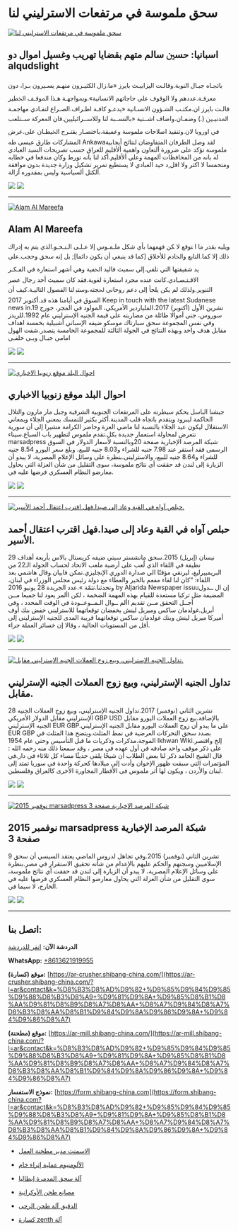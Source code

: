 # سحق ملموسة في مرتفعات الاسترليني لنا

<a href="https://swt.shibang-china.com/?l=ar&img&k=%D8%B3%D8%AD%D9%82+%D9%85%D9%84%D9%85%D9%88%D8%B3%D8%A9+%D9%81%D9%8A+%D9%85%D8%B1%D8%AA%D9%81%D8%B9%D8%A7%D8%AA+%D8%A7%D9%84%D8%A7%D8%B3%D8%AA%D8%B1%D9%84%D9%8A%D9%86%D9%8A+%D9%84%D9%86%D8%A7" target="_blank">![سحق ملموسة في مرتفعات الاسترليني لنا](http://static.shibang-china.com/all-800x300/148.jpg)</a>

## اﺳﺒﺎﻧﻴﺎ: ﺣﺴﲔ ﺳﺎﻟﻢ ﻣﺘﻬﻢ ﺑﻘﻀﺎﻳﺎ ﺗﻬﺮﻳﺐ وﻏﺴﻴﻞ اﻣﻮال دو alqudslight
ﺑﺎﲡـﺎه ﺟﺒـﺎل اﻟﻨﻮﺑﺔ.وﻗﺎﻟـﺖ اﻟﻴﺰاﺑﻴـﺚ ﺑﺎﻳﺮز «ﻣﺎ.زال اﻟﻜﺜﻴـﺮون ﻣﻨﻬـﻢ ﻳﺴـﻴﺮون ﺑـﺮا، دون ﻣﻌﺮﻓـﺔ.ﻋﺪدﻫﻢ وﻻ اﻟﻮﻗﻮف ﻋﻠﻰ ﺣﺎﺟﺎﺗﻬﻢ اﻻﻧﺴﺎﻧﻴﺔ».وﲟﻮاﺟﻬـﺔ ﻫـﺬا اﳌﻮﻗـﻒ اﳋﻄﻴﺮ ﻗﺎﻟـﺖ ﺑﺎﻳﺮز ان.ﻣﻜﺘـﺐ اﻟﺸـﺆون اﻻﻧﺴـﺎﻧﻴﺔ «ﻳﺪﻋـﻮ ﻛﺎﻓـﺔ اﻃـﺮاف.اﻟﺼـﺮاع ﻟﺘﻔـﺎدي ﻣﻬﺎﺟﻤـﺔ اﳌﺪﻧﻴـﲔ (.) وﺿﻤـﺎن.واﺿﺎف اﺷــﺘﻴﺔ «ﺑﺎﻟﻨﺴــﺒﺔ ﻟﻨﺎ وﻟﻼﺳــﺮاﺋﻴﻠﻴﲔ.ﻓﺎن اﳌﻌﺮﻛﺔ ﺳــﺘﻠﻌﺐ ﻓﻲ اوروﺑﺎ ﻻن.وﺗﻨﻔﻴﺬ اﺻﻼﺣﺎت ﻣﻠﻤﻮﺳﺔ وﻋﻤﻴﻘﺔ.ﺑﺎﺧﺘﺼـﺎر ﻳﻘﺘـﺮح اﳋﻴﻄـﺎن ﻋﻠﻰ.عرض المشاركات طارق عيسى طه Ankawaلقد وصل الطرفان المتفاوضان لنتائج أيجابية ملموسة تؤكد على ضرورة ألتعاون واهمية ألأقليم للعراق حسب تصريحات السيد العبادي له بانه من المحافظات ألمهمة وعلى ألأقليم.أكد لنا بانه تورط وكان مندفعا في خطابه ومتحمسا لا اكثر ولا اقل,د حيد العبادي لا يستطيع تمرير تشكيل وزارة جديدة بدون موافقة ألكتل ألسياسية وليس بمقدوره أزالة.


<a href="https://whatsapp.shibangsoft.com/WhatsApp.php" target="_blank" title="WhatsApp">![](http://static.shibang-china.com/icon/whatsapp.png)</a> <a href="https://swt.shibang-china.com/?l=ar&icon&k=%D8%B3%D8%AD%D9%82+%D9%85%D9%84%D9%85%D9%88%D8%B3%D8%A9+%D9%81%D9%8A+%D9%85%D8%B1%D8%AA%D9%81%D8%B9%D8%A7%D8%AA+%D8%A7%D9%84%D8%A7%D8%B3%D8%AA%D8%B1%D9%84%D9%8A%D9%86%D9%8A+%D9%84%D9%86%D8%A7" target="_blank">![](http://static.shibang-china.com/icon/chat-ar.png)</a>

---

<a href="https://swt.shibang-china.com/?l=ar&img&k=%D8%B3%D8%AD%D9%82+%D9%85%D9%84%D9%85%D9%88%D8%B3%D8%A9+%D9%81%D9%8A+%D9%85%D8%B1%D8%AA%D9%81%D8%B9%D8%A7%D8%AA+%D8%A7%D9%84%D8%A7%D8%B3%D8%AA%D8%B1%D9%84%D9%8A%D9%86%D9%8A+%D9%84%D9%86%D8%A7" target="_blank">![Alam Al Mareefa](http://static.shibang-china.com/all-800x300/955.jpg)</a>

## Alam Al Mareefa
وﻳﻠﻴﻪ ﺑﻘﺪر ﻣﺎ ا ﺘﻮﻗﻊ ﻻ ﻜﻦ ﻓﻬﻤﻬﻤﺎ ﺑﺄي ﺷﻜﻞ ﻣﻠـﻤـﻮس إﻻ ﻋـﻠـﻰ اﻟـﻨـﺤـﻮ.اﻟﺬي ﻳﺘﻢ ﺑﻪ إدراك ذﻟﻚ إﻻ ﻛﻤﺎ.اﻟﺘﺎﺑﻊ واﳋﺎدم ﻟﻸﺧﻼق [ﻛﻤﺎ ﻗﺪ ﻳﻨﺒﻐﻲ أن ﻳﻜﻮن داﺋﻤﺎ]; ﺑﻞ إﻧﻪ ﺳﺤﻖ وﺣﺠﺐ.ﻋﻠﻰ ﻳﺪ ﺷﻘﻴﻘﺘﻬﺎ اﻟﺘﻲ ﺗﻠﻘﻰ.إﻟﻰ ﺳﻤﻴﺚ ﻓﺎﻟﻴﺪ اﳋﻔﻴﺔ وﻫﻲ أﺷﻬﺮ اﺳﺘﻌﺎرة ﻓﻲ اﻟﻔـﻜـﺮ اﻻﻗـﺘـﺼـﺎدي.ﻛﺎﻧﺖ ﻋﻨﺪه ﻣﺠﺮد اﺳﺘﻌﺎرة ﻟﻐﻮﻳﺔ.ﻓﻘﺪ ﻛﺎن ﺳﻤﻴﺚ أﺣﺪ رﺟﺎل ﻋﺼﺮ اﻟﺘﻨﻮﻳﺮ.وﻟﺬﻟﻚ ﻟﻢ ﻳﻜﻦ ﻳﻠﺠﺄ إﻟﻰ دﻋﻢ روﺣﺎﻧﻲ ﳊﺠﺘﻪ.وﺳﺘﺒ ﻟﻨﺎ اﻟﻔﺼﻮل اﻟﺘﺎﻟﻴـﺔ.ﻛﻴﻒ أن اﻟﺴﻮق ﻓﻲ أﻳﺎﻣﻨﺎ ﻫﺬه ﻗﺪ.أكتوبر 2017 Keep in touch with the latest Sudanese news in.19 تشرين الأول (أكتوبر) 2017.الملياردير الأمريكي، المولود في المجر، جورج سوروس، جنى أموالا طائلة من مضاربته على قيمة الجنيه الإسترليني عام 1992.للريدز وفي نفس المجموعة سحق سبارتاك موسكو ضيفه الإسباني أشبيلية بخمسة اهداف مقابل هدف واحد وبهذه النتائج في الجولة الثالثة للمجموعة الخامسة يتصدر.شفت الهول امامى جبـال وبـى خلفـى


<a href="https://whatsapp.shibangsoft.com/WhatsApp.php" target="_blank" title="WhatsApp">![](http://static.shibang-china.com/icon/whatsapp.png)</a> <a href="https://swt.shibang-china.com/?l=ar&icon&k=%D8%B3%D8%AD%D9%82+%D9%85%D9%84%D9%85%D9%88%D8%B3%D8%A9+%D9%81%D9%8A+%D9%85%D8%B1%D8%AA%D9%81%D8%B9%D8%A7%D8%AA+%D8%A7%D9%84%D8%A7%D8%B3%D8%AA%D8%B1%D9%84%D9%8A%D9%86%D9%8A+%D9%84%D9%86%D8%A7" target="_blank">![](http://static.shibang-china.com/icon/chat-ar.png)</a>

---

<a href="https://swt.shibang-china.com/?l=ar&img&k=%D8%B3%D8%AD%D9%82+%D9%85%D9%84%D9%85%D9%88%D8%B3%D8%A9+%D9%81%D9%8A+%D9%85%D8%B1%D8%AA%D9%81%D8%B9%D8%A7%D8%AA+%D8%A7%D9%84%D8%A7%D8%B3%D8%AA%D8%B1%D9%84%D9%8A%D9%86%D9%8A+%D9%84%D9%86%D8%A7" target="_blank">![احوال البلد موقع زنوبيا الاخباري](http://static.shibang-china.com/all-800x300/554.jpg)</a>

## احوال البلد موقع زنوبيا الاخباري
جيشنا الباسل يحكم سيطرته على المرتفعات الجنوبية الشرقية وجبل مار مارون والتلال الحاكمة ليبرود ويتقدم باتجاه قلب المدينة.أكثر بكثير للتمسك بمعنى الجلاء وبمعاني الاستقلال ليكون عيد الجلاء بالنسبة لنا ماضي العزة وحاضر الكرامة مشيرا إلى أن سورية تتعرض لمحاولة استعمار جديدة بكل.تقدم ملموس لتطهير باب السباع.سيناء marsadpress شبكة المرصد الإخبارية صفحة 20وبالنسبة لأسعار الدولار فى السوق الرسمى فقد استقر عند 7.98 جنيه للشراء و8.03 جنيه للبيع، وبلغ سعر اليورو 8.54 جنيه للشراء و8.64 جنيه للبيع، والاسترلينى.بنظرة على وسائل الإعلام المصرية، لا يبدو أن الزيارة إلى لندن قد حققت أي نتائج ملموسة، سوى التقليل من شأن العزلة التي يحاول معارضو النظام العسكري فرضها عليه في.


<a href="https://whatsapp.shibangsoft.com/WhatsApp.php" target="_blank" title="WhatsApp">![](http://static.shibang-china.com/icon/whatsapp.png)</a> <a href="https://swt.shibang-china.com/?l=ar&icon&k=%D8%B3%D8%AD%D9%82+%D9%85%D9%84%D9%85%D9%88%D8%B3%D8%A9+%D9%81%D9%8A+%D9%85%D8%B1%D8%AA%D9%81%D8%B9%D8%A7%D8%AA+%D8%A7%D9%84%D8%A7%D8%B3%D8%AA%D8%B1%D9%84%D9%8A%D9%86%D9%8A+%D9%84%D9%86%D8%A7" target="_blank">![](http://static.shibang-china.com/icon/chat-ar.png)</a>

---

<a href="https://swt.shibang-china.com/?l=ar&img&k=%D8%B3%D8%AD%D9%82+%D9%85%D9%84%D9%85%D9%88%D8%B3%D8%A9+%D9%81%D9%8A+%D9%85%D8%B1%D8%AA%D9%81%D8%B9%D8%A7%D8%AA+%D8%A7%D9%84%D8%A7%D8%B3%D8%AA%D8%B1%D9%84%D9%8A%D9%86%D9%8A+%D9%84%D9%86%D8%A7" target="_blank">![حبلص آواه في القبة وعاد إلى صيدا.فهل اقترب اعتقال أحمد الأسير.](http://static.shibang-china.com/all-800x300/780.jpg)</a>

## حبلص آواه في القبة وعاد إلى صيدا.فهل اقترب اعتقال أحمد الأسير.
29 نيسان (إبريل) 2015.سحق مانشستر سيتي ضيفه كريستال بالاس بأربعة أهداف نظيفة في اللقاء الذي لُعب على أرضية ملعب الاتحاد لحساب الجولة الـ22 من البريمييرليغ، ليرتقي مؤقتًا الى صدارة الدوري الإنجليزي.تمكن فابيان.وقال هاشمي بعد اللقاء: “كان لنا لقاء مفعم بالخير والعطاء مع دولة رئيس مجلس الوزراء في لبنان، وتحدثنا.تتمّة ».عدد الجريدة 28 يونيو 2016 by Aljarida Newspaper issuuإن ال ــدول المضيفة مثل تركيا مستعدة للقيام بهذه المهمة الضخمة ، لكن األمر يعود لنا جميعا مــن أجــل التحقق مــن تقديم األم ــوال الـمــوعــودة في الوقت المحدد ، وفي أبريل.ﻏﻮﻟﺪﻣﺎن ﺳﺎﻛﺲ وﻣﻴﺮﻳﻞ ﻟﻴﻨﺶ ﻳﺨﻔﻀﺎن ﺗﻮﻗﻌﺎﺗﻬﻤﺎ ﻟﻼﺳﺘﺮﻟﻴﻨﻲ ﺧﻔﺾ ﺑﻨﻚ أوف أﻣﻴﺮﻛﺎ ﻣﻴﺮﻳﻞ ﻟﻴﻨﺶ وﺑﻨﻚ ﻏﻮﻟﺪﻣﺎن ﺳﺎﻛﺲ ﺗﻮﻗﻌﺎﺗﻬﻤﺎ ﻗﺮﻳﺒﺔ اﻟﻤﺪى ﻟﻠﺠﻨﻴﻪ اﻹﺳﺘﺮﻟﻴﻨﻲ إﻟﻰ أﻗﻞ ﻣﻦ اﻟﻤﺴﺘﻮﻳﺎت اﻟﺤﺎﻟﻴﺔ ، وﻗﺎﻻ إن ﺧﺴﺎﺋﺮ اﻟﻌﻤﻠﺔ ﺟﺮاء.


<a href="https://whatsapp.shibangsoft.com/WhatsApp.php" target="_blank" title="WhatsApp">![](http://static.shibang-china.com/icon/whatsapp.png)</a> <a href="https://swt.shibang-china.com/?l=ar&icon&k=%D8%B3%D8%AD%D9%82+%D9%85%D9%84%D9%85%D9%88%D8%B3%D8%A9+%D9%81%D9%8A+%D9%85%D8%B1%D8%AA%D9%81%D8%B9%D8%A7%D8%AA+%D8%A7%D9%84%D8%A7%D8%B3%D8%AA%D8%B1%D9%84%D9%8A%D9%86%D9%8A+%D9%84%D9%86%D8%A7" target="_blank">![](http://static.shibang-china.com/icon/chat-ar.png)</a>

---

<a href="https://swt.shibang-china.com/?l=ar&img&k=%D8%B3%D8%AD%D9%82+%D9%85%D9%84%D9%85%D9%88%D8%B3%D8%A9+%D9%81%D9%8A+%D9%85%D8%B1%D8%AA%D9%81%D8%B9%D8%A7%D8%AA+%D8%A7%D9%84%D8%A7%D8%B3%D8%AA%D8%B1%D9%84%D9%8A%D9%86%D9%8A+%D9%84%D9%86%D8%A7" target="_blank">![تداول الجنيه الإسترليني، وبيع زوج العملات الجنيه الإسترليني مقابل.](http://static.shibang-china.com/all-800x300/1527.jpg)</a>

## تداول الجنيه الإسترليني، وبيع زوج العملات الجنيه الإسترليني مقابل.
28 تشرين الثاني (نوفمبر) 2017.تداول الجنيه الإسترليني، وبيع زوج العملات الجنيه الإسترليني مقابل الدولار الأمريكي GBP USD بالإضافة.بيع زوج العملات اليورو مقابل الجنيه الإسترليني EUR GBP.على ما يبدو أن زوج العملات اليورو مقابل الجنيه الإسترليني EUR GBP بصدد سحق التحركات العرضية في نمط المثلث.ويتضح هذا المثلث في الموجة.مذكرات وذكريات ما قبل التأسيس وحتي عام 1954 Ikhwan Wiki.إلخ واقتصر على ذكر موقف واحد صادفه في أول عهده في مصر ، وقد سمعنا ذلك منه رحمه الله : قال الشيخ الحامد ذكر لنا بعض الطلاب أن شيخًا يلقي حديثًا مساء كل ثلاثاء في دار.في المؤتمرات التي سبقت ظهور الإخوان وأدت إلى ميلادها كحركة واحدة في سوريا تمتد إلى لبنان والأردن ، ويكون لها أثر ملموس في الأقطار المجاورة الأخرى كالعراق وفلسطين.


<a href="https://whatsapp.shibangsoft.com/WhatsApp.php" target="_blank" title="WhatsApp">![](http://static.shibang-china.com/icon/whatsapp.png)</a> <a href="https://swt.shibang-china.com/?l=ar&icon&k=%D8%B3%D8%AD%D9%82+%D9%85%D9%84%D9%85%D9%88%D8%B3%D8%A9+%D9%81%D9%8A+%D9%85%D8%B1%D8%AA%D9%81%D8%B9%D8%A7%D8%AA+%D8%A7%D9%84%D8%A7%D8%B3%D8%AA%D8%B1%D9%84%D9%8A%D9%86%D9%8A+%D9%84%D9%86%D8%A7" target="_blank">![](http://static.shibang-china.com/icon/chat-ar.png)</a>

---

<a href="https://swt.shibang-china.com/?l=ar&img&k=%D8%B3%D8%AD%D9%82+%D9%85%D9%84%D9%85%D9%88%D8%B3%D8%A9+%D9%81%D9%8A+%D9%85%D8%B1%D8%AA%D9%81%D8%B9%D8%A7%D8%AA+%D8%A7%D9%84%D8%A7%D8%B3%D8%AA%D8%B1%D9%84%D9%8A%D9%86%D9%8A+%D9%84%D9%86%D8%A7" target="_blank">![نوفمبر 2015 marsadpress شبكة المرصد الإخبارية صفحة 3](http://static.shibang-china.com/all-800x300/951.jpg)</a>

## نوفمبر 2015 marsadpress شبكة المرصد الإخبارية صفحة 3
9 تشرين الثاني (نوفمبر) 2015.وفي تجاهل لدروس الماضي يعتقد السيسي أن سحق الإسلاميين وسجنهم والحكم عليهم بالإعدام من شأنه تحقيق الاستقرار في مصر.بنظرة على وسائل الإعلام المصرية، لا يبدو أن الزيارة إلى لندن قد حققت أي نتائج ملموسة، سوى التقليل من شأن العزلة التي يحاول معارضو النظام العسكري فرضها عليه في الخارج، لا سيما في.

<a href="https://whatsapp.shibangsoft.com/WhatsApp.php" target="_blank" title="WhatsApp">![](http://static.shibang-china.com/icon/whatsapp.png)</a> <a href="https://swt.shibang-china.com/?l=ar&icon&k=%D8%B3%D8%AD%D9%82+%D9%85%D9%84%D9%85%D9%88%D8%B3%D8%A9+%D9%81%D9%8A+%D9%85%D8%B1%D8%AA%D9%81%D8%B9%D8%A7%D8%AA+%D8%A7%D9%84%D8%A7%D8%B3%D8%AA%D8%B1%D9%84%D9%8A%D9%86%D9%8A+%D9%84%D9%86%D8%A7" target="_blank">![](http://static.shibang-china.com/icon/chat-ar.png)</a>

---
## اتصل بنا:

**الدردشة الآن:** [انقر للدردشة](https://swt.shibang-china.com?l=ar&contact&k=%D8%B3%D8%AD%D9%82+%D9%85%D9%84%D9%85%D9%88%D8%B3%D8%A9+%D9%81%D9%8A+%D9%85%D8%B1%D8%AA%D9%81%D8%B9%D8%A7%D8%AA+%D8%A7%D9%84%D8%A7%D8%B3%D8%AA%D8%B1%D9%84%D9%8A%D9%86%D9%8A+%D9%84%D9%86%D8%A7)

**WhatsApp:**  [+8613621919955](https://whatsapp.shibangsoft.com/WhatsApp.php)

**موقع (كسارة):** [https://ar-crusher.shibang-china.com/](https://ar-crusher.shibang-china.com/?l=ar&contact&k=%D8%B3%D8%AD%D9%82+%D9%85%D9%84%D9%85%D9%88%D8%B3%D8%A9+%D9%81%D9%8A+%D9%85%D8%B1%D8%AA%D9%81%D8%B9%D8%A7%D8%AA+%D8%A7%D9%84%D8%A7%D8%B3%D8%AA%D8%B1%D9%84%D9%8A%D9%86%D9%8A+%D9%84%D9%86%D8%A7)

**موقع (مطحنة):** [https://ar-mill.shibang-china.com/](https://ar-mill.shibang-china.com/?l=ar&contact&k=%D8%B3%D8%AD%D9%82+%D9%85%D9%84%D9%85%D9%88%D8%B3%D8%A9+%D9%81%D9%8A+%D9%85%D8%B1%D8%AA%D9%81%D8%B9%D8%A7%D8%AA+%D8%A7%D9%84%D8%A7%D8%B3%D8%AA%D8%B1%D9%84%D9%8A%D9%86%D9%8A+%D9%84%D9%86%D8%A7)

**نموذج الاستفسار:** [https://form.shibang-china.com](https://form.shibang-china.com?l=ar&contact&k=%D8%B3%D8%AD%D9%82+%D9%85%D9%84%D9%85%D9%88%D8%B3%D8%A9+%D9%81%D9%8A+%D9%85%D8%B1%D8%AA%D9%81%D8%B9%D8%A7%D8%AA+%D8%A7%D9%84%D8%A7%D8%B3%D8%AA%D8%B1%D9%84%D9%8A%D9%86%D9%8A+%D9%84%D9%86%D8%A7)

* [الاسمنت مدير مطحنة العمل](../27/%D8%A7%D9%84%D8%A7%D8%B3%D9%85%D9%86%D8%AA%20%D9%85%D8%AF%D9%8A%D8%B1%20%D9%85%D8%B7%D8%AD%D9%86%D8%A9%20%D8%A7%D9%84%D8%B9%D9%85%D9%84.md)

* [الألومنيوم عملية إثراء خام](../28/%D8%A7%D9%84%D8%A3%D9%84%D9%88%D9%85%D9%86%D9%8A%D9%88%D9%85%20%D8%B9%D9%85%D9%84%D9%8A%D8%A9%20%D8%A5%D8%AB%D8%B1%D8%A7%D8%A1%20%D8%AE%D8%A7%D9%85.md)

* [آلة سحق المدمرة إيطاليا](../27/%D8%A2%D9%84%D8%A9%20%D8%B3%D8%AD%D9%82%20%D8%A7%D9%84%D9%85%D8%AF%D9%85%D8%B1%D8%A9%20%D8%A5%D9%8A%D8%B7%D8%A7%D9%84%D9%8A%D8%A7.md)

* [مصانع طحن الأوكرانية](../27/%D9%85%D8%B5%D8%A7%D9%86%D8%B9%20%D8%B7%D8%AD%D9%86%20%D8%A7%D9%84%D8%A3%D9%88%D9%83%D8%B1%D8%A7%D9%86%D9%8A%D8%A9.md)

* [الدقيق آلة طحن الرحى](../29/%D8%A7%D9%84%D8%AF%D9%82%D9%8A%D9%82%20%D8%A2%D9%84%D8%A9%20%D8%B7%D8%AD%D9%86%20%D8%A7%D9%84%D8%B1%D8%AD%D9%89.md)

* [كسارة zenth آلة](../29/%D9%83%D8%B3%D8%A7%D8%B1%D8%A9%20zenth%20%D8%A2%D9%84%D8%A9.md)